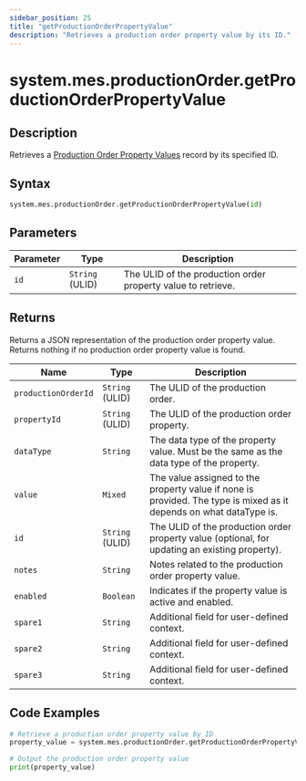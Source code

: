```yaml
---
sidebar_position: 25
title: "getProductionOrderPropertyValue"
description: "Retrieves a production order property value by its ID."
---
```


# system.mes.productionOrder.getProductionOrderPropertyValue

## Description

Retrieves a [Production Order Property Values](../../data-model/production-order-model/production-order-property-value) record by its specified ID.

## Syntax

```python
system.mes.productionOrder.getProductionOrderPropertyValue(id)
```

## Parameters

| Parameter | Type            | Description                                                  |
| --------- | --------------- | ------------------------------------------------------------ |
| `id`      | `String` (ULID) | The ULID of the production order property value to retrieve. |

## Returns

Returns a JSON representation of the production order property value. Returns nothing if no production order property value is found.

| Name                | Type            | Description                                                                                                        |
| ------------------- | --------------- | ------------------------------------------------------------------------------------------------------------------ |
| `productionOrderId` | `String` (ULID) | The ULID of the production order.                                                                                  |
| `propertyId`        | `String` (ULID) | The ULID of the production order property.                                                                         |
| `dataType`          | `String`        | The data type of the property value. Must be the same as the data type of the property.                            |
| `value`             | `Mixed`         | The value assigned to the property value if none is provided. The type is mixed as it depends on what dataType is. |
| `id`                | `String` (ULID) | The ULID of the production order property value (optional, for updating an existing property).                     |
| `notes`             | `String`        | Notes related to the production order property value.                                                              |
| `enabled`           | `Boolean`       | Indicates if the property value is active and enabled.                                                             |
| `spare1`            | `String`        | Additional field for user-defined context.                                                                         |
| `spare2`            | `String`        | Additional field for user-defined context.                                                                         |
| `spare3`            | `String`        | Additional field for user-defined context.                                                                         |

## Code Examples

```python
# Retrieve a production order property value by ID
property_value = system.mes.productionOrder.getProductionOrderPropertyValue('01JQ2AN7CQ-MWR6A9M0-FQSEAHTJ')

# Output the production order property value
print(property_value)
```
